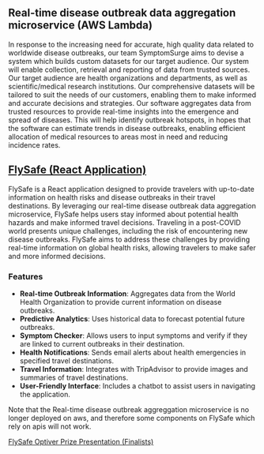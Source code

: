 ## Real-time disease outbreak data aggregation microservice (AWS Lambda)
In response to the increasing need for accurate, high quality data related to worldwide disease outbreaks, our team SymptomSurge aims to devise a system which builds custom datasets for our target audience. Our system will enable collection, retrieval and reporting of data from trusted sources. Our target audience are health organizations and departments, as well as scientific/medical research institutions. Our comprehensive datasets will be tailored to suit the needs of our customers, enabling them to make informed and accurate decisions and strategies.
Our software aggregates data from trusted resources to provide real-time insights into the emergence and spread of diseases. This will help identify outbreak hotspots, in hopes that the software can estimate trends in disease outbreaks, enabling efficient allocation of medical resources to areas most in need and reducing incidence rates.

## [FlySafe (React Application)](https://www.canva.com/design/DAGCqhEXOyA/7TFvWsJzYfsDjRiJNbqdxA/edit?utm_content=DAGCqhEXOyA&utm_campaign=designshare&utm_medium=link2&utm_source=sharebutton)
FlySafe is a React application designed to provide travelers with up-to-date information on health risks and disease outbreaks in their travel destinations. By leveraging our real-time disease outbreak data aggregation microservice, FlySafe helps users stay informed about potential health hazards and make informed travel decisions. 
Traveling in a post-COVID world presents unique challenges, including the risk of encountering new disease outbreaks. FlySafe aims to address these challenges by providing real-time information on global health risks, allowing travelers to make safer and more informed decisions.

### Features
- **Real-time Outbreak Information**: Aggregates data from the World Health Organization to provide current information on disease outbreaks.
- **Predictive Analytics**: Uses historical data to forecast potential future outbreaks.
- **Symptom Checker**: Allows users to input symptoms and verify if they are linked to current outbreaks in their destination.
- **Health Notifications**: Sends email alerts about health emergencies in specified travel destinations.
- **Travel Information**: Integrates with TripAdvisor to provide images and summaries of travel destinations.
- **User-Friendly Interface**: Includes a chatbot to assist users in navigating the application.

[FlySafe React Application]:
(https://www.canva.com/design/DAGCqhEXOyA/7TFvWsJzYfsDjRiJNbqdxA/edit?utm_content=DAGCqhEXOyA&utm_campaign=designshare&utm_medium=link2&utm_source=sharebutton)
Note that the Real-time disease outbreak aggreggation microservice is no longer deployed on aws, and therefore some components on FlySafe which rely on apis will not work.

[FlySafe Optiver Prize Presentation (Finalists)](https://www.canva.com/design/DAGCqhEXOyA/7TFvWsJzYfsDjRiJNbqdxA/edit?utm_content=DAGCqhEXOyA&utm_campaign=designshare&utm_medium=link2&utm_source=sharebutton)
